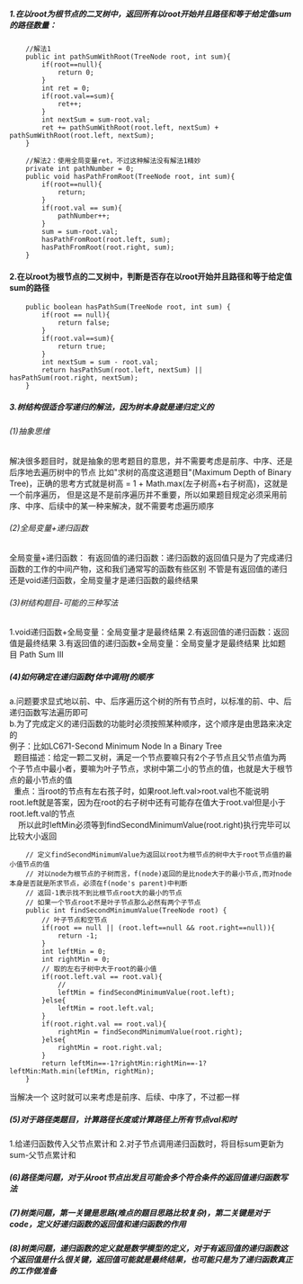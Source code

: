 ##### 1.在以root为根节点的二叉树中，返回所有以root开始并且路径和等于给定值sum的路径数量：
```
    //解法1
    public int pathSumWithRoot(TreeNode root, int sum){
        if(root==null){
            return 0;
        }
        int ret = 0;
        if(root.val==sum){
            ret++;
        }
        int nextSum = sum-root.val;
        ret += pathSumWithRoot(root.left, nextSum) + pathSumWithRoot(root.left, nextSum);
    }
```
```
    //解法2：使用全局变量ret，不过这种解法没有解法1精妙
    private int pathNumber = 0;
    public void hasPathFromRoot(TreeNode root, int sum){
        if(root==null){
            return;
        }
        if(root.val == sum){
            pathNumber++;
        }
        sum = sum-root.val;
        hasPathFromRoot(root.left, sum);
        hasPathFromRoot(root.right, sum);
    }
```
#### 2.在以root为根节点的二叉树中，判断是否存在以root开始并且路径和等于给定值sum的路径
```
    public boolean hasPathSum(TreeNode root, int sum) {
        if(root == null){
            return false;
        }
        if(root.val==sum){
            return true;
        }
        int nextSum = sum - root.val;
        return hasPathSum(root.left, nextSum) || hasPathSum(root.right, nextSum);
    }
```
##### 3.树结构很适合写递归的解法，因为树本身就是递归定义的
###### (1)抽象思维
解决很多题目时，就是抽象的思考题目的意思，并不需要考虑是前序、中序、还是后序地去遍历树中的节点
比如"求树的高度这道题目"(Maximum Depth of Binary Tree)，正确的思考方式就是树高 = 1 + Math.max(左子树高+右子树高)，这就是一个前序遍历，
但是这是不是前序遍历并不重要，所以如果题目规定必须采用前序、中序、后续中的某一种来解决，就不需要考虑遍历顺序
###### (2)全局变量+递归函数
全局变量+递归函数：
有返回值的递归函数：递归函数的返回值只是为了完成递归函数的工作的中间产物，这和我们通常写的函数有些区别
不管是有返回值的递归还是void递归函数，全局变量才是递归函数的最终结果
###### (3)树结构题目-可能的三种写法
1.void递归函数+全局变量：全局变量才是最终结果
2.有返回值的递归函数：返回值是最终结果
3.有返回值的递归函数+全局变量：全局变量才是最终结果
比如题目 Path Sum III
##### (4)如何确定在递归函数f体中调用f的顺序
a.问题要求显式地以前、中、后序遍历这个树的所有节点时，以标准的前、中、后递归函数写法遍历即可  
b.为了完成定义的递归函数的功能时必须按照某种顺序，这个顺序是由思路来决定的  
例子：比如LC671-Second Minimum Node In a Binary Tree  
&nbsp;&nbsp;题目描述：给定一颗二叉树，满足一个节点要嘛只有2个子节点且父节点值为两个子节点中最小者，要嘛为叶子节点，求树中第二小的节点的值，也就是大于根节点的最小节点的值  
&nbsp;&nbsp;重点：当root的节点有左右孩子时，如果root.left.val>root.val也不能说明root.left就是答案，因为在root的右子树中还有可能存在值大于root.val但是小于root.left.val的节点  
&nbsp;&nbsp;&nbsp;&nbsp;所以此时leftMin必须等到findSecondMinimumValue(root.right)执行完毕可以比较大小返回  
```
    // 定义findSecondMinimumValue为返回以root为根节点的树中大于root节点值的最小值节点的值
    // 对以node为根节点的子树而言，f(node)返回的是比node大于的最小节点,而对node本身是否就是所求节点，必须在f(node's parent)中判断
    // 返回-1表示找不到比根节点root大的最小的节点
    // 如果一个节点root不是叶子节点那么必然有两个子节点
    public int findSecondMinimumValue(TreeNode root) {
        // 叶子节点和空节点
        if(root == null || (root.left==null && root.right==null)){
            return -1;
        }
        int leftMin = 0;
        int rightMin = 0;
        // 取的左右子树中大于root的最小值
        if(root.left.val == root.val){
            //
            leftMin = findSecondMinimumValue(root.left);
        }else{
            leftMin = root.left.val;
        }
        if(root.right.val == root.val){
            rightMin = findSecondMinimumValue(root.right);
        }else{
            rightMin = root.right.val;
        }
        return leftMin==-1?rightMin:rightMin==-1?leftMin:Math.min(leftMin, rightMin);
    }
```

当解决一个
这时就可以来考虑是前序、后续、中序了，不过都一样
##### (5)对于路径类题目，计算路径长度或计算路径上所有节点val和时
1.给递归函数传入父节点累计和
2.对子节点调用递归函数时，将目标sum更新为sum-父节点累计和
##### (6)路径类问题，对于从root节点出发且可能会多个符合条件的返回值递归函数写法

##### (7)树类问题，第一关键是思路(难点的题目思路比较复杂)，第二关键是对于code，定义好递归函数的返回值和递归函数的作用
##### (8)树类问题，递归函数的定义就是数学模型的定义，对于有返回值的递归函数这个返回值是什么很关键，返回值可能就是最终结果，也可能只是为了递归函数真正的工作做准备

